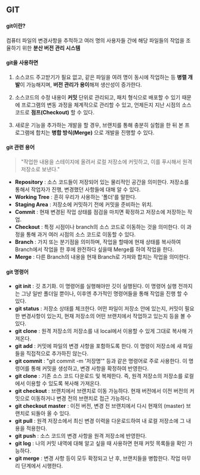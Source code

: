 ## GIT

#### git이란?

컴퓨터 파일의 변경사항을 추적하고 여러 명의 사용자들 간에 해당 파일들의 작업을 조율하기 위한 **분산 버전 관리 시스템**

#### git을 사용하면

1. 소스코드 주고받기가 필요 없고, 같은 파일을 여려 명이 동시에 작업하는 등 **병렬 개발**이 가능해지며, **버전 관리가 용이**해져 생산성이 증가한다.

2. 소스코드의 수정 내용이 **커밋** 단위로 관리되고, 패치 형식으로 배포할 수 있기 때문에 프로그램의 변동 과정을 체계적으로 관리할 수 있고, 언제든지 지난 시점의 소스코드로 **점프(Checkout)** 할 수 있다.

3. 새로운 기능을 추가하는 개발을 할 경우, 브랜치를 통해 충분히 실험을 한 뒤 본 프로그램에 합치는 **병합 방식(Merge)** 으로 개발을 진행할 수 있다.

#### git 관련 용어

> "작업한 내용을 스테이지에 올려서 로컬 저장소에 커밋하고, 이를 푸시해서 원격 저장소로 보낸다."

- **Repository** : 소스 코드들이 저장되어 있는 물리적인 공간을 의미한다. 저장소를 통해서 작업자가 진행, 변경했던 사항들에 대해 알 수 있다.
- **Working Tree** : 흔히 우리가 사용하는 '폴더'를 말한다.
- **Staging Area** : 저장소에 커밋하기 전에 커밋을 준비하는 위치.
- **Commit** : 현재 변경된 작업 상태를 점검을 마치면 확정하고 저장소에 저장하는 작업.
- **Checkout** : 특정 시점이나 branch의 소스 코드로 이동하는 것을 의미한다. 이 과정을 통해 과거 여러 시점의 소스 코드로 이동할 수 있다.
- **Branch** : 가지 또는 분기점을 의미하며, 작업을 할때에 현재 상태를 복사하여 Branch에서 작업을 한 후에 완전하다 싶을때 Merge를 하여 작업을 한다.
- **Merge** : 다른 Branch의 내용을 현재 Branch로 가져와 합치는 작업을 의미한다.

#### git 명령어

- **git init** : 깃 초기화. 이 명령어를 실행해야만 깃이 실행된다. 이 명령어 실행 전까지는 그냥 일반 폴더일 뿐이나, 이후엔 추가적인 명령어들을 통해 작업을 진행 할 수 있다.
- **git status** : 저장소 상태를 체크한다. 어떤 파일이 저장소 안에 있는지, 커밋이 필요한 변경사항이 있는지, 현재 저장소의 어떤 브랜치에서 작업하고 있는지 등을 볼 수 있다.
- **git clone** : 원격 저장소의 저장소를 내 local에서 이용할 수 있게 그대로 복사해 가져온다.
- **git add** : 커밋에 파일의 변경 사항을 포함하도록 한다. 이 명령이 저장소에 새 파일들을 직접적으로 추가하진 않는다.
- **git commit** : "git commit -m '저장명'" 등과 같은 명령어로 주로 사용한다. 이 명령어를 통해 커밋을 생성하고, 변경 사항을 확정하여 반영한다.
- **git clone** : 기존 소스 코드 다운로드 및 복제한다. 즉, 원격 저장소의 저장소를 로컬에서 이용할 수 있도록 복사해 가져온다.
- **git checkout** : 브랜치에서 브랜치로 이동 가능하다. 현재 버전에서 이전 버전의 커밋으로 이동하거나 변경 전의 브랜치로 접근 가능하다.
- **git checkout master** : 이전 버전, 변경 전 브랜치에서 다시 현재의 (master) 브랜치로 되돌아 올 수 있다.
- **git pull** : 원격 저장소에서 최신 변경 이력을 다운로드하여 내 로컬 저장소에 그 내용을 적용한다.
- **git push** : 소스 코드의 변경 사항을 원격 저장소에 반영한다.
- **git log** : 나의 커밋 내역에 대해 알고 싶을 때 사용하면 현재 커밋 목록들을 확인 가능하다.
- **git merge** : 변경 사항 등이 모두 확정되고 난 후, 브랜치들을 병합한다. 작업 마무리 단계에서 시행한다.

